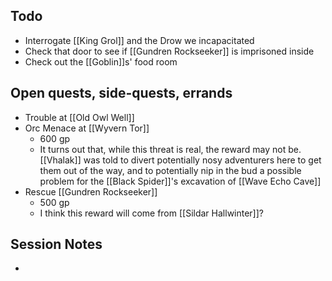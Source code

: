 ## Todo
- Interrogate [[King Grol]] and the Drow we incapacitated
- Check that door to see if [[Gundren Rockseeker]] is imprisoned inside
- Check out the [[Goblin]]s' food room
## Open quests, side-quests, errands
- Trouble at [[Old Owl Well]]
- Orc Menace at [[Wyvern Tor]]
	- 600 gp
	- It turns out that, while this threat is real, the reward may not be. [[Vhalak]] was told to divert potentially nosy adventurers here to get them out of the way, and to potentially nip in the bud a possible problem for the [[Black Spider]]'s excavation of [[Wave Echo Cave]]
- Rescue [[Gundren Rockseeker]]
	- 500 gp
	- I think this reward will come from [[Sildar Hallwinter]]?
## Session Notes
- 